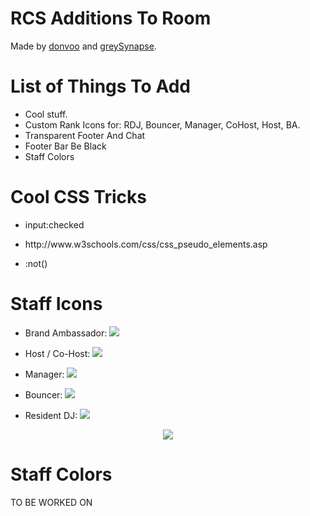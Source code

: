 <h1>RCS Additions To Room</h1>
<p>Made by <a href="https://github.com/donvoo" target="_blank">donvoo</a> and <a href="https://github.com/greySynapse" target="_blank">greySynapse</a>.</p>

<h1>List of Things To Add</h1>
<ul>
  <li>
    Cool stuff.
  </li>
  <li>
    Custom Rank Icons for: RDJ, Bouncer, Manager, CoHost, Host, BA.
  </li>
  <li>
    Transparent Footer And Chat
  </li>
  <li>
    Footer Bar Be Black
  </li>
  <li>
    Staff Colors
  </li>
</ul>

<h1>Cool CSS Tricks</h1>
<ul>
  <li>
    <p>input:checked</p>
  </li>
  <li>
    <p>http://www.w3schools.com/css/css_pseudo_elements.asp</p>
  </li>
  <li>
    <p>:not()</p>
  </li>
</ul>

<h1>Staff Icons</h1>
<ul>
  <li><p>Brand Ambassador: <img src="http://i.imgur.com/HWucg1I.png"/></p></li>
  <li><p>Host / Co-Host: <img src="http://i.imgur.com/U8pQ7xd.png"/></p></li>
  <li><p>Manager: <img src="http://i.imgur.com/oHkfEu4.png"/></p></li>
  <li><p>Bouncer: <img src="http://i.imgur.com/wLMWUcF.png"/></p></li>
  <li><p>Resident DJ: <img src="http://i.imgur.com/OeBE8mp.png"/></p></li>
</ul>
<center><img src="http://i.imgur.com/VY0ifWv.png"/></center>

<h1>Staff Colors</h1>
<p>TO BE WORKED ON</p>
